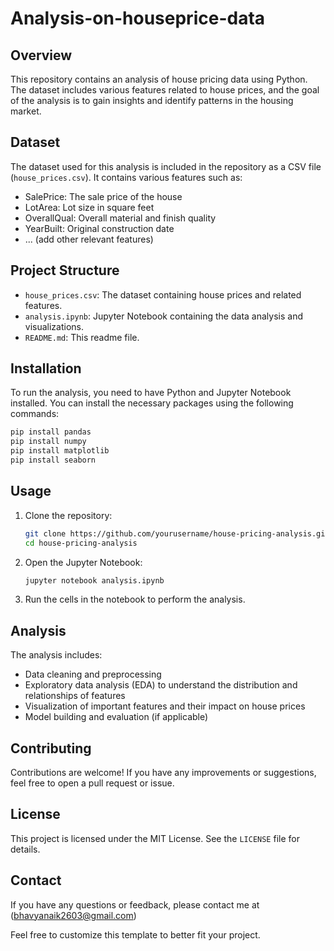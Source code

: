 # Analysis-on-houseprice-data



## Overview

This repository contains an analysis of house pricing data using Python. The dataset includes various features related to house prices, and the goal of the analysis is to gain insights and identify patterns in the housing market.

## Dataset

The dataset used for this analysis is included in the repository as a CSV file (`house_prices.csv`). It contains various features such as:

- SalePrice: The sale price of the house
- LotArea: Lot size in square feet
- OverallQual: Overall material and finish quality
- YearBuilt: Original construction date
- ... (add other relevant features)

## Project Structure

- `house_prices.csv`: The dataset containing house prices and related features.
- `analysis.ipynb`: Jupyter Notebook containing the data analysis and visualizations.
- `README.md`: This readme file.

## Installation

To run the analysis, you need to have Python and Jupyter Notebook installed. You can install the necessary packages using the following commands:

```bash
pip install pandas
pip install numpy
pip install matplotlib
pip install seaborn
```

## Usage

1. Clone the repository:
   ```bash
   git clone https://github.com/yourusername/house-pricing-analysis.git
   cd house-pricing-analysis
   ```

2. Open the Jupyter Notebook:
   ```bash
   jupyter notebook analysis.ipynb
   ```

3. Run the cells in the notebook to perform the analysis.

## Analysis

The analysis includes:

- Data cleaning and preprocessing
- Exploratory data analysis (EDA) to understand the distribution and relationships of features
- Visualization of important features and their impact on house prices
- Model building and evaluation (if applicable)

## Contributing

Contributions are welcome! If you have any improvements or suggestions, feel free to open a pull request or issue.

## License

This project is licensed under the MIT License. See the `LICENSE` file for details.

## Contact

If you have any questions or feedback, please contact me at (bhavyanaik2603@gmail.com)

Feel free to customize this template to better fit your project.
